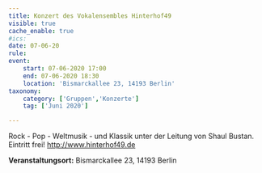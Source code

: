```yaml
---
title: Konzert des Vokalensembles Hinterhof49
visible: true
cache_enable: true
#ics: 
date: 07-06-20
rule: 
event:
	start: 07-06-2020 17:00
	end: 07-06-2020 18:30
	location: 'Bismarckallee 23, 14193 Berlin'
taxonomy:
	category: ['Gruppen','Konzerte']
	tag: ['Juni 2020']

---
```

Rock - Pop - Weltmusik - und Klassik unter der Leitung von Shaul Bustan. Eintritt frei!
http://www.hinterhof49.de



**Veranstaltungsort:** Bismarckallee 23, 14193 Berlin

